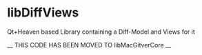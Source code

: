 libDiffViews
============

Qt+Heaven based Library containing a Diff-Model and Views for it

__ THIS CODE HAS BEEN MOVED TO libMacGitverCore __
